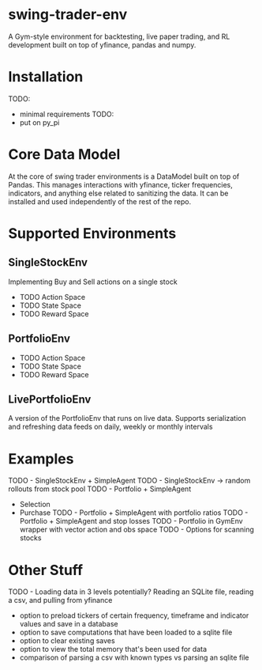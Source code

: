 # swing-trader-env
A Gym-style environment for backtesting, live paper trading, and RL development built on top of yfinance, pandas and numpy. 

# Installation

TODO:
  - minimal requirements
TODO:
  - put on py_pi

# Core Data Model
At the core of swing trader environments is a DataModel built on top of Pandas. This manages interactions with yfinance, ticker frequencies, indicators, and anything else related to sanitizing the data. It can
be installed and used independently of the rest of the repo.

# Supported Environments
 
## SingleStockEnv

Implementing Buy and Sell actions on a single stock
- TODO Action Space
- TODO State Space
- TODO Reward Space
  
## PortfolioEnv
- TODO Action Space
- TODO State Space
- TODO Reward Space

## LivePortfolioEnv
A version of the PortfolioEnv that runs on live data. Supports serialization and refreshing data feeds on daily, weekly or monthly intervals

# Examples
TODO - SingleStockEnv + SimpleAgent
TODO - SingleStockEnv -> random rollouts from stock pool
TODO - Portfolio + SimpleAgent
  - Selection
  - Purchase
TODO - Portfolio + SimpleAgent with portfolio ratios
TODO - Portfolio + SimpleAgent and stop losses
TODO - Portfolio in GymEnv wrapper with vector action and obs space
TODO - Options for scanning stocks

# Other Stuff
TODO - Loading data in 3 levels potentially? Reading an SQLite file, reading a csv, and pulling from yfinance
  - option to preload tickers of certain frequency, timeframe and indicator values and save in a database
  - option to save computations that have been loaded to a sqlite file
  - option to clear existing saves
  - option to view the total memory that's been used for data
  - comparison of parsing a csv with known types vs parsing an sqlite file

